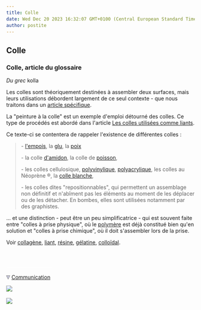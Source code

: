 ```yaml
---
title: Colle
date: Wed Dec 20 2023 16:32:07 GMT+0100 (Central European Standard Time)
author: postite
---
```


## Colle
### Colle, article du glossaire
 _Du grec_ kolla

Les colles sont théoriquement destinées à assembler deux surfaces, mais leurs utilisations débordent largement de ce seul contexte - que nous traitons dans un [article spécifique](moyendassemblage.html).

La "peinture à la colle" est un exemple d'emploi détourné des colles. Ce type de procédés est abordé dans l'article [Les colles utilisées comme liants](colles.html).

Ce texte-ci se contentera de rappeler l'existence de différentes colles :

> \- [l'empois](empois.html), la [glu](glu.html), la [poix](poix.html)
> 
> \- la colle [d'amidon](amidon.html), la colle de [poisson](colledepoisson.html), 
> 
> \- les colles cellulosique, [polyvinylique](polyvinyle.html), [polyacrylique](polyacrylique.html), les colles au Néoprène ®, la [colle blanche](colleblanche.html),
> 
> \- les colles dites "repositionnables", qui permettent un assemblage non définitif et n'abîment pas les éléments au moment de les déplacer ou de les détacher. En bombes, elles sont utilisées notamment par des graphistes.

... et une distinction - peut être un peu simplificatrice - qui est souvent faite entre "colles à prise physique", où le [polymère](polymere.html) est déjà constitué bien qu'en solution et "colles à prise chimique", où il doit s'assembler lors de la prise.

Voir [collagène](collagene.html), [liant](liant.html), [résine](resine.html), [gélatine](gelatine2.html), [colloïdal](colloide.html).



 

 ![](images/transparent122x1.gif)

![](images/flechebas.gif) [Communication](http://www.artrealite.com/annonceurs.htm) 

[![](https://cbonvin.fr/sites/regie.artrealite.com/visuels/campagne1.png)](index-2.html#20131014)

![](https://cbonvin.fr/sites/regie.artrealite.com/visuels/campagne2.png)